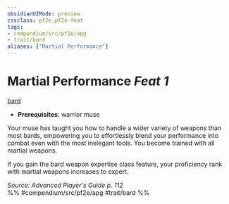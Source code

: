 ```yaml
---
obsidianUIMode: preview
cssclass: pf2e,pf2e-feat
tags:
- compendium/src/pf2e/apg
- trait/bard
aliases: ["Martial Performance"]
---
```

# Martial Performance  *Feat 1*  
[bard](/rules/traits/bard.md)  

- **Prerequisites**: warrior muse

Your muse has taught you how to handle a wider variety of weapons than most bards, empowering you to effortlessly blend your performance into combat even with the most inelegant tools. You become trained with all martial weapons.

If you gain the bard weapon expertise class feature, your proficiency rank with martial weapons increases to expert.

*Source: Advanced Player's Guide p. 112*  
%% #compendium/src/pf2e/apg #trait/bard %%